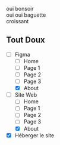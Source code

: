 oui bonsoir\
oui oui baguette\
croissant
## Tout Doux
- [ ] Figma
  - [ ] Home
  - [ ] Page 1
  - [ ] Page 2
  - [ ] Page 3
  - [X] About
- [ ] Site Web
  - [ ] Home
  - [ ] Page 1
  - [ ] Page 2
  - [ ] Page 3
  - [X] About
- [X] Héberger le site
